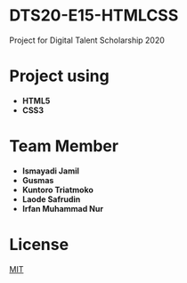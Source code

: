 # DTS20-E15-HTMLCSS
Project for Digital Talent Scholarship 2020

# Project using
- **HTML5**
- **CSS3**

# Team Member
- **Ismayadi Jamil**
- **Gusmas**
- **Kuntoro Triatmoko**
- **Laode Safrudin**
- **Irfan Muhammad Nur**

# License
[MIT](https://choosealicense.com/licenses/mit/)
